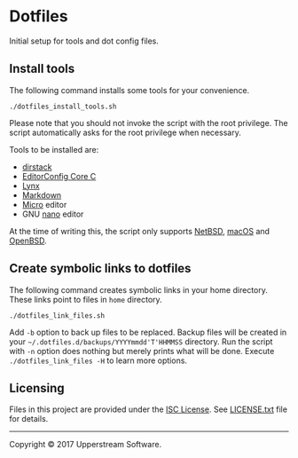 # Dotfiles

Initial setup for tools and dot config files.


## Install tools

The following command installs some tools for your convenience.

    ./dotfiles_install_tools.sh

Please note that you should not invoke the script with the root
privilege.  The script automatically asks for the root privilege when
necessary.

Tools to be installed are:

* [dirstack][]
* [EditorConfig Core C][]
* [Lynx][]
* [Markdown][]
* [Micro][] editor
* GNU [nano][] editor


At the time of writing this, the script only supports [NetBSD][],
[macOS][] and [OpenBSD][].

[dirstack]: https://bitbucket.org/upperstream/dirstack
    "upperstream / dirstack   &mdash; Bitbucket"
[EditorConfig Core C]:
    https://github.com/editorconfig/editorconfig-core-c
[Lynx]: http://lynx.invisible-island.net/
    "LYNX &ndash; The Text Web-Browser"
[macOS]: https://www.apple.com/lae/macos/high-sierra/
    "macOS High Sierra - Apple"
[Markdown]: https://daringfireball.net/projects/markdown/
    "Daring Fireball: Markdown"
[Micro]: https://micro-editor.github.io/ "Micro - Home"
[nano]: https://www.nano-editor.org/ "GNU nano"
[NetBSD]: https://www.netbsd.org/ "The NetBSD Project"
[OpenBSD]: https://www.openbsd.org/ "OpenBSD"


## Create symbolic links to dotfiles

The following command creates symbolic links in your home directory.
These links point to files in `home` directory.

    ./dotfiles_link_files.sh

Add `-b` option to back up files to be replaced.  Backup files will be
created in your `~/.dotfiles.d/backups/YYYYmmdd'T'HHMMSS` directory.
Run the script with `-n` option does nothing but merely prints what
will be done.
Execute `./dotfiles_link_files -H` to learn more options.


## Licensing

Files in this project are provided under the [ISC License][].
See [LICENSE.txt](LICENSE.txt) file for details.

[ISC License]:
    http://www.isc.org/downloads/software-support-policy/isc-license

- - -

Copyright &copy; 2017 Upperstream Software.
